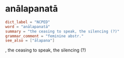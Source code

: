 # anālapanatā

``` toml
dict_label = "NCPED"
word = "anālapanatā"
summary = "the ceasing to speak, the silencing (?)"
grammar_comment = "feminine abstr."
see_also = ["ālapana"]
```

,  the ceasing to speak, the silencing (?)

